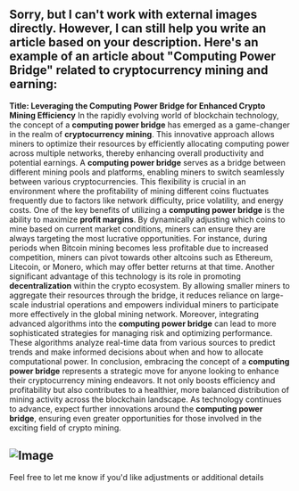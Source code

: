 Sorry, but I can't work with external images directly. However, I can still help you write an article based on your description. Here's an example of an article about "Computing Power Bridge" related to cryptocurrency mining and earning:
---
**Title: Leveraging the Computing Power Bridge for Enhanced Crypto Mining Efficiency**
In the rapidly evolving world of blockchain technology, the concept of a **computing power bridge** has emerged as a game-changer in the realm of **cryptocurrency mining**. This innovative approach allows miners to optimize their resources by efficiently allocating computing power across multiple networks, thereby enhancing overall productivity and potential earnings.
A **computing power bridge** serves as a bridge between different mining pools and platforms, enabling miners to switch seamlessly between various cryptocurrencies. This flexibility is crucial in an environment where the profitability of mining different coins fluctuates frequently due to factors like network difficulty, price volatility, and energy costs.
One of the key benefits of utilizing a **computing power bridge** is the ability to maximize **profit margins**. By dynamically adjusting which coins to mine based on current market conditions, miners can ensure they are always targeting the most lucrative opportunities. For instance, during periods when Bitcoin mining becomes less profitable due to increased competition, miners can pivot towards other altcoins such as Ethereum, Litecoin, or Monero, which may offer better returns at that time.
Another significant advantage of this technology is its role in promoting **decentralization** within the crypto ecosystem. By allowing smaller miners to aggregate their resources through the bridge, it reduces reliance on large-scale industrial operations and empowers individual miners to participate more effectively in the global mining network.
Moreover, integrating advanced algorithms into the **computing power bridge** can lead to more sophisticated strategies for managing risk and optimizing performance. These algorithms analyze real-time data from various sources to predict trends and make informed decisions about when and how to allocate computational power.
In conclusion, embracing the concept of a **computing power bridge** represents a strategic move for anyone looking to enhance their cryptocurrency mining endeavors. It not only boosts efficiency and profitability but also contributes to a healthier, more balanced distribution of mining activity across the blockchain landscape. As technology continues to advance, expect further innovations around the **computing power bridge**, ensuring even greater opportunities for those involved in the exciting field of crypto mining.

![Image](https://github.com/user-attachments/assets/4a25d116-2220-4385-b08e-f287af8fcbc4)
---
Feel free to let me know if you'd like adjustments or additional details
